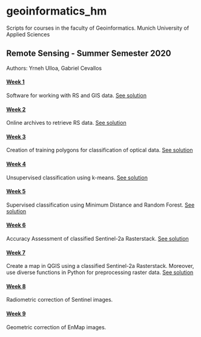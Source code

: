 # geoinformatics_hm
Scripts for courses in the faculty of Geoinformatics. Munich University of Applied Sciences

## Remote Sensing - Summer Semester 2020
Authors: Yrneh Ulloa, Gabriel Cevallos

#### [Week 1](https://mybinder.org/v2/gh/yzut-ydv/geoinformatics_hm/master?filepath=jupyter_notebooks%2Fpractice1_fe1.ipynb)
Software for working with RS and GIS data. 
[See solution](https://mybinder.org/v2/gh/yzut-ydv/geoinformatics_hm/master?filepath=practice1_fe1-Solution.ipynb)

#### [Week 2](https://mybinder.org/v2/gh/yzut-ydv/geoinformatics_hm/master?filepath=jupyter_notebooks%2Fpractice2_fe1.ipynb)
Online archives to retrieve RS data.
[See solution](https://mybinder.org/v2/gh/yzut-ydv/geoinformatics_hm/master?filepath=practice2_fe1-Solution.ipynb)

#### [Week 3](https://mybinder.org/v2/gh/yzut-ydv/geoinformatics_hm/master?filepath=jupyter_notebooks%2Fpractice3_fe1.ipynb)
Creation of training polygons for classification of optical data.
[See solution](https://mybinder.org/v2/gh/yzut-ydv/geoinformatics_hm/master?filepath=practice3_fe1-Solution.ipynb)

#### [Week 4](https://mybinder.org/v2/gh/yzut-ydv/geoinformatics_hm/master?filepath=jupyter_notebooks%2Fpractice4_fe1.ipynb)
Unsupervised classification using k-means.
[See solution](https://mybinder.org/v2/gh/yzut-ydv/geoinformatics_hm/master?filepath=practice4_fe1-Solution.ipynb)

#### [Week 5](https://mybinder.org/v2/gh/yzut-ydv/geoinformatics_hm/master?filepath=jupyter_notebooks%2Fpractice5_fe1.ipynb)
Supervised classification using Minimum Distance and Random Forest.
[See solution](https://mybinder.org/v2/gh/yzut-ydv/geoinformatics_hm/master?filepath=practice5_fe1-Solution.ipynb)

#### [Week 6](https://mybinder.org/v2/gh/yzut-ydv/geoinformatics_hm/master?filepath=jupyter_notebooks%2Fpractice6_fe1.ipynb)
Accuracy Assessment of classified Sentinel-2a Rasterstack.
[See solution](https://mybinder.org/v2/gh/yzut-ydv/geoinformatics_hm/master?filepath=practice6_fe1-Solution.ipynb)

#### [Week 7](https://mybinder.org/v2/gh/yzut-ydv/geoinformatics_hm/master?filepath=jupyter_notebooks%2Fpractice7_fe1.ipynb)
Create a map in QGIS using a classified Sentinel-2a Rasterstack. Moreover, use diverse functions in Python for preprocessing raster data.
[See solution](https://mybinder.org/v2/gh/yzut-ydv/geoinformatics_hm/master?filepath=practice7_fe1-Solution.ipynb)

#### [Week 8](https://mybinder.org/v2/gh/yzut-ydv/geoinformatics_hm/master?filepath=jupyter_notebooks%2Fpractice8_fe1.ipynb)
Radiometric correction of Sentinel images. 

#### [Week 9](https://mybinder.org/v2/gh/yzut-ydv/geoinformatics_hm/master?filepath=jupyter_notebooks%2Fpractice9_fe1.ipynb)
Geometric correction of EnMap images. 
